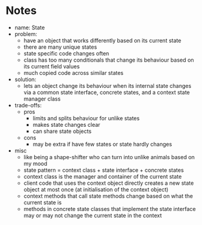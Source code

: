 # Notes

- name: State
- problem:
  - have an object that works differently based on its current state
  - there are many unique states
  - state specific code changes often
  - class has too many conditionals that change its behaviour based on its current field values
  - much copied code across similar states
- solution:
  - lets an object change its behaviour when its internal state changes via a common state interface, concrete states, and a context state manager class
- trade-offs:
  - pros
    - limits and splits behaviour for unlike states
    - makes state changes clear
    - can share state objects
  - cons
    - may be extra if have few states or state hardly changes
- misc
  - like being a shape-shifter who can turn into unlike animals based on my mood
  - state pattern = context class + state interface + concrete states
  - context class is the manager and container of the current state
  - client code that uses the context object directly creates a new state object at most once (at initialisation of the context object)
  - context methods that call state methods change based on what the current state is
  - methods in concrete state classes that implement the state interface may or may not change the current state in the context
